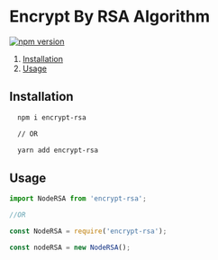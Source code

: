 # Encrypt By RSA Algorithm

[![npm version](https://badge.fury.io/js/encrypt-rsa.svg)](https://badge.fury.io/js/encrypt-rsa)&nbsp;


1. [Installation](#installation)
2. [Usage](#usage)


## Installation

```bash
  npm i encrypt-rsa

  // OR

  yarn add encrypt-rsa
```


## Usage

```js
import NodeRSA from 'encrypt-rsa';

//OR

const NodeRSA = require('encrypt-rsa');

const nodeRSA = new NodeRSA();

```